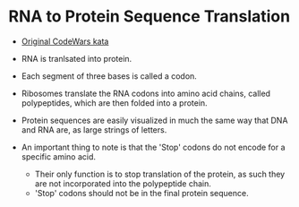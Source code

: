 # RNA to Protein Sequence Translation

- [Original CodeWars kata](https://www.codewars.com/kata/555a03f259e2d1788c000077)

- RNA is tranlsated into protein. 
- Each segment of three bases is called a codon. 
- Ribosomes translate the RNA codons into amino acid chains, called polypeptides, which are then folded into a protein.
- Protein sequences are easily visualized in much the same way that DNA and RNA are, as large strings of letters. 
- An important thing to note is that the 'Stop' codons do not encode for a specific amino acid. 
    - Their only function is to stop translation of the protein, as such they are not incorporated into the polypeptide chain. 
    - 'Stop' codons should not be in the final protein sequence. 
